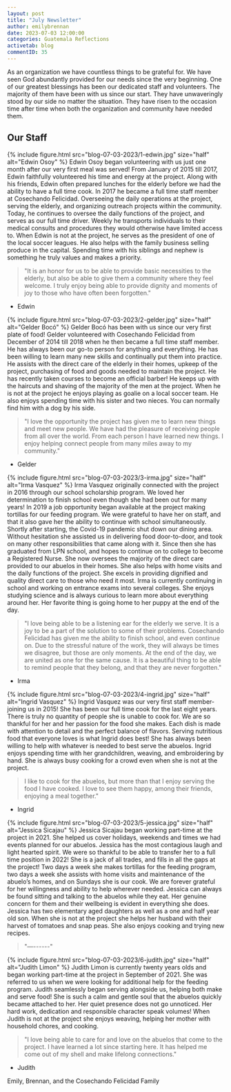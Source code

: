 ```yaml
---
layout: post
title: "July Newsletter"
author: emilybrennan
date: 2023-07-03 12:00:00
categories: Guatemala Reflections
activetab: blog
commentID: 35
---
```


As an organization we have countless things to be grateful for. We have seen God abundantly provided for our needs since the very beginning. One of our greatest blessings has been our dedicated staff and volunteers. The majority of them have been with us since our start. They have unwaveringly stood by our side no matter the situation. They have risen to the occasion time after time when both the organization and community have needed them.

## Our Staff

{% include figure.html src="blog-07-03-2023/1-edwin.jpg" size="half" alt="Edwin Osoy" %}
Edwin Osoy began volunteering with us just one month after our very first meal was served! From January of 2015 till 2017, Edwin faithfully volunteered his time and energy at the project. Along with his friends, Edwin often prepared lunches for the elderly before we had the ability to have a full time cook. In 2017 he became a full time staff member at Cosechando Felicidad. Overseeing the daily operations at the project, serving the elderly, and organizing outreach projects within the community. Today, he continues to oversee the daily functions of the project, and serves as our full time driver. Weekly he transports individuals to their medical consults and procedures they would otherwise have limited access to.
When Edwin is not at the project, he serves as the president of one of the local soccer leagues. He also helps with the family business selling produce in the capital. Spending time with his siblings and nephew is something he truly values and makes a priority.

> "It is an honor for us to be able to provide basic necessities to the elderly, but also be able to give them a community where they feel welcome. I truly enjoy being able to provide dignity and moments of joy to those who have often been forgotten."

- Edwin

{% include figure.html src="blog-07-03-2023/2-gelder.jpg" size="half" alt="Gelder Bocó" %}
Gelder Bocó has been with us since our very first plate of food! Gelder volunteered with Cosechando Felicidad from December of 2014 till 2018 when he then became a full time staff member. He has always been our go-to person for anything and everything. He has been willing to learn many new skills and continually put them into practice. He assists with the direct care of the elderly in their homes, upkeep of the project, purchasing of food and goods needed to maintain the project. He has recently taken courses to become an official barber! He keeps up with the haircuts and shaving of the majority of the men at the project.
When he is not at the project he enjoys playing as goalie on a local soccer team. He also enjoys spending time with his sister and two nieces. You can normally find him with a dog by his side.

> "I love the opportunity the project has given me to learn new things and meet new people. We have had the pleasure of receiving people from all over the world. From each person I have learned new things. I enjoy helping connect people from many miles away to my community."

- Gelder

{% include figure.html src="blog-07-03-2023/3-irma.jpg" size="half" alt="Irma Vasquez" %}
Irma Vasquez originally connected with the project in 2016 through our school scholarship program. We loved her determination to finish school even though she had been out for many years! In 2019 a job opportunity began available at the project making tortillas for our feeding program. We were grateful to have her on staff, and that it also gave her the ability to continue with school simultaneously. Shortly after starting, the Covid-19 pandemic shut down our dining area. Without hesitation she assisted us in delivering food door-to-door, and took on many other responsibilities that came along with it. Since then she has graduated from LPN school, and hopes to continue on to college to become a Registered Nurse. She now oversees the majority of the direct care provided to our abuelos in their homes. She also helps with home visits and the daily functions of the project. She excels in providing dignified and quality direct care to those who need it most.
Irma is currently continuing in school and working on entrance exams into several colleges. She enjoys studying science and is always curious to learn more about everything around her. Her favorite thing is going home to her puppy at the end of the day.

> "I love being able to be a listening ear for the elderly we serve. It is a joy to be a part of the solution to some of their problems. Cosechando Felicidad has given me the ability to finish school, and even continue on. Due to the stressful nature of the work, they will always be times we disagree, but those are only moments. At the end of the day, we are united as one for the same cause. It is a beautiful thing to be able to remind people that they belong, and that they are never forgotten."

- Irma

{% include figure.html src="blog-07-03-2023/4-ingrid.jpg" size="half" alt="Ingrid Vasquez" %}
Ingrid Vasquez was our very first staff member- joining us in 2015! She has been our full time cook for the last eight years. There is truly no quantity of people she is unable to cook for. We are so thankful for her and her passion for the food she makes. Each dish is made with attention to detail and the perfect balance of flavors. Serving nutritious food that everyone loves is what Ingrid does best! She has always been willing to help with whatever is needed to best serve the abuelos.
Ingrid enjoys spending time with her grandchildren, weaving, and embroidering by hand. She is always busy cooking for a crowd even when she is not at the project.

> I like to cook for the abuelos, but more than that I enjoy serving the food I have cooked. I love to see them happy, among their friends, enjoying a meal together."

- Ingrid

{% include figure.html src="blog-07-03-2023/5-jessica.jpg" size="half" alt="Jessica Sicajau" %}
Jessica Sicajau began working part-time at the project in 2021. She helped us cover holidays, weekends and times we had events planned for our abuelos. Jessica has the most contagious laugh and light hearted spirit. We were so thankful to be able to transfer her to a full time position in 2022! She is a jack of all trades, and fills in all the gaps at the project! Two days a week she makes tortillas for the feeding program, two days a week she assists with home visits and maintenance of the abueloʼs homes, and on Sundays she is our cook. We are forever grateful for her willingness and ability to help wherever needed. Jessica can always be found sitting and talking to the abuelos while they eat. Her genuine concern for them and their wellbeing is evident in everything she does.
Jessica has two elementary aged daughters as well as a one and half year old son. When she is not at the project she helps her husband with their harvest of tomatoes and snap peas. She also enjoys cooking and trying new recipes.

> "—------"

{% include figure.html src="blog-07-03-2023/6-judith.jpg" size="half" alt="Judith Limon" %}
Judith Limon is currently twenty years olds and began working part-time at the project in September of 2021. She was referred to us when we were looking for additional help for the feeding program. Judith seamlessly began serving alongside us, helping both make and serve food! She is such a calm and gentle soul that the abuelos quickly became attached to her. Her quiet presence does not go unnoticed. Her hard work, dedication and responsible character speak volumes!
When Judith is not at the project she enjoys weaving, helping her mother with household chores, and cooking.

> "I love being able to care for and love on the abuelos that come to the project. I have learned a lot since starting here. It has helped me come out of my shell and make lifelong connections."

- Judith

<p class="meta">
Emily, Brennan, and the Cosechando Felicidad Family 
</p>
